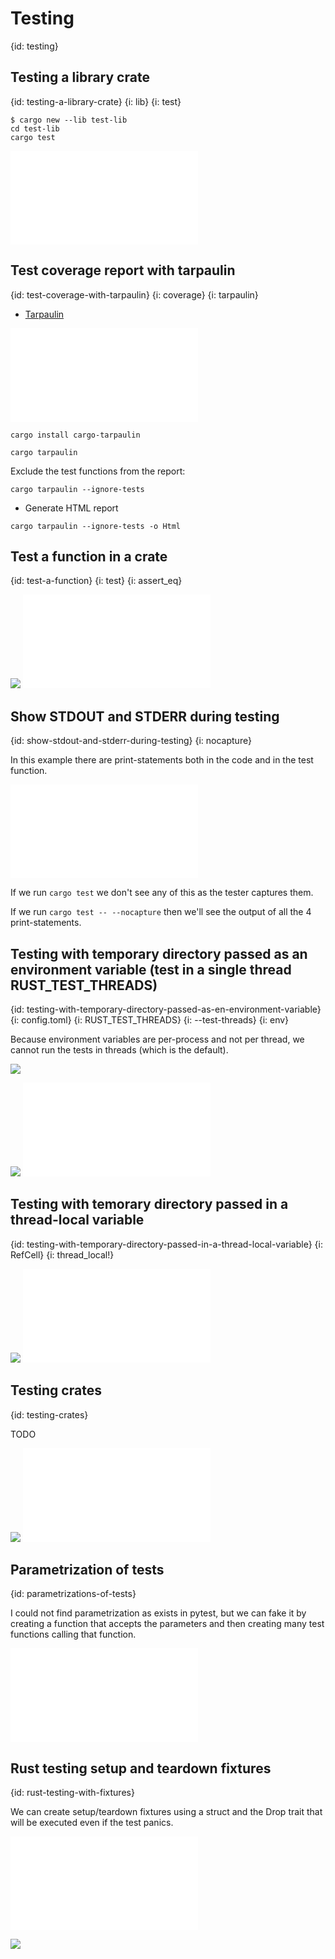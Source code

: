 # Testing
{id: testing}

## Testing a library crate
{id: testing-a-library-crate}
{i: lib}
{i: test}

```
$ cargo new --lib test-lib
cd test-lib
cargo test
```

![](examples/testing/test-lib/src/lib.rs)

## Test coverage report with tarpaulin
{id: test-coverage-with-tarpaulin}
{i: coverage}
{i: tarpaulin}

* [Tarpaulin](https://github.com/xd009642/tarpaulin)

![](examples/testing/test-coverage/src/lib.rs)

```
cargo install cargo-tarpaulin
```

```
cargo tarpaulin
```

Exclude the test functions from the report:

```
cargo tarpaulin --ignore-tests
```

* Generate HTML report

```
cargo tarpaulin --ignore-tests -o Html
```


## Test a function in a crate
{id: test-a-function}
{i: test}
{i: assert_eq}

![](examples/testing/test-function/Cargo.toml)
![](examples/testing/test-function/src/main.rs)

## Show STDOUT and STDERR during testing
{id: show-stdout-and-stderr-during-testing}
{i: nocapture}

In this example there are print-statements both in the code and in the test function.

![](examples/testing/nocapture/src/lib.rs)

If we run `cargo test` we don't see any of this as the tester captures them.

If we run `cargo test -- --nocapture` then we'll see the output of all the 4 print-statements.

## Testing with temporary directory passed as an environment variable (test in a single thread RUST_TEST_THREADS)
{id: testing-with-temporary-directory-passed-as-en-environment-variable}
{i: config.toml}
{i: RUST_TEST_THREADS}
{i: --test-threads}
{i: env}

Because environment variables are per-process and not per thread,
we cannot run the tests in threads (which is the default).

![](examples/testing/tempfile-with-environment-variable/Cargo.toml)

![](examples/testing/tempfile-with-environment-variable/.cargo/config.toml)
![](examples/testing/tempfile-with-environment-variable/src/main.rs)

## Testing with temorary directory passed in a thread-local variable
{id: testing-with-temporary-directory-passed-in-a-thread-local-variable}
{i: RefCell}
{i: thread_local!}

![](examples/testing/tempfile-with-thread-local/Cargo.toml)
![](examples/testing/tempfile-with-thread-local/src/main.rs)


## Testing crates
{id: testing-crates}

TODO

![](examples/testing/test-crate/Cargo.toml)
![](examples/testing/test-crate/src/main.rs)

## Parametrization of tests
{id: parametrizations-of-tests}

I could not find parametrization as exists in pytest, but we can fake it by creating a function that accepts
the parameters and then creating many test functions calling that function.

![](examples/testing/fake-parametrize/src/lib.rs)

## Rust testing setup and teardown fixtures
{id: rust-testing-with-fixtures}

We can create setup/teardown fixtures using a struct and the Drop trait that will be executed even if the test panics.

![](examples/testing/fixtures/src/lib.rs)

![](examples/testing/fixtures/out.out)


